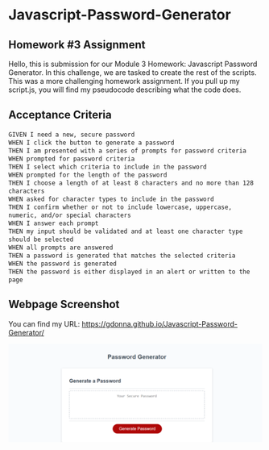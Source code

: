 # Javascript-Password-Generator

## Homework #3 Assignment

Hello, this is submission for our Module 3 Homework: Javascript Password Generator.
In this challenge, we are tasked to create the rest of the scripts. This was a more challenging homework assignment. If you pull up my script.js, you will find my pseudocode describing what the code does. 

## Acceptance Criteria

```
GIVEN I need a new, secure password
WHEN I click the button to generate a password
THEN I am presented with a series of prompts for password criteria
WHEN prompted for password criteria
THEN I select which criteria to include in the password
WHEN prompted for the length of the password
THEN I choose a length of at least 8 characters and no more than 128 characters
WHEN asked for character types to include in the password
THEN I confirm whether or not to include lowercase, uppercase, numeric, and/or special characters
WHEN I answer each prompt
THEN my input should be validated and at least one character type should be selected
WHEN all prompts are answered
THEN a password is generated that matches the selected criteria
WHEN the password is generated
THEN the password is either displayed in an alert or written to the page
```
## Webpage Screenshot
You can find my URL: https://gdonna.github.io/Javascript-Password-Generator/

![Javascript-Password-Generator](./assets/Images/127.0.0.1_5500_index.html%20(1).png)